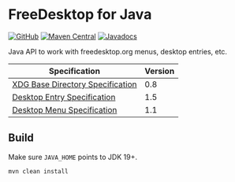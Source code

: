 # FreeDesktop for Java

[![GitHub](https://img.shields.io/github/license/petr-panteleyev/java-freedesktop)](LICENSE)
[![Maven Central](http://img.shields.io/maven-central/v/org.panteleyev/freedesktop)](https://search.maven.org/search?q=g:org.panteleyev%20AND%20a:freedesktop)
[![Javadocs](http://www.javadoc.io/badge/org.panteleyev/freedesktop.svg)](http://www.javadoc.io/doc/org.panteleyev/freedesktop)

Java API to work with freedesktop.org menus, desktop entries, etc.

| Specification                                                                                                        | Version |
|----------------------------------------------------------------------------------------------------------------------|---------|
| [XDG Base Directory Specification](https://specifications.freedesktop.org/basedir-spec/basedir-spec-0.8.html)        | 0.8     |
| [Desktop Entry Specification](https://specifications.freedesktop.org/desktop-entry-spec/desktop-entry-spec-1.5.html) | 1.5     |
| [Desktop Menu Specification](https://specifications.freedesktop.org/menu-spec/menu-spec-1.1.html)                    | 1.1     |

## Build

Make sure ```JAVA_HOME``` points to JDK 19+.

```shell script
mvn clean install
```
